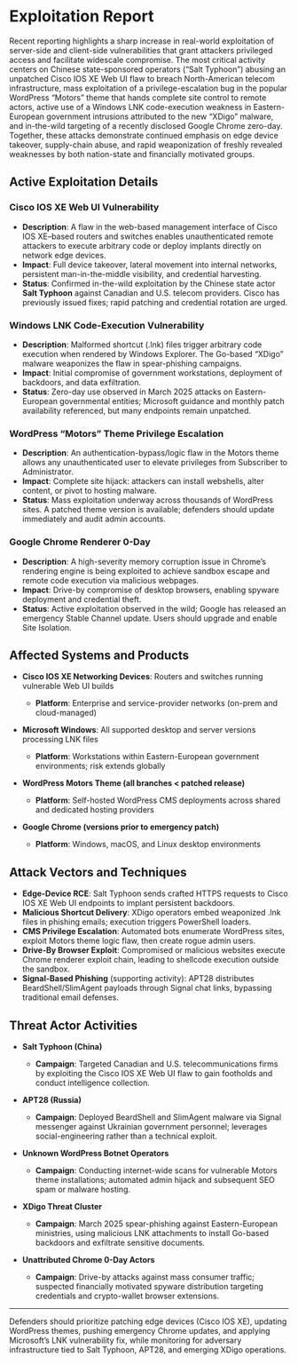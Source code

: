 # Exploitation Report

Recent reporting highlights a sharp increase in real-world exploitation of server-side and client-side vulnerabilities that grant attackers privileged access and facilitate widescale compromise. The most critical activity centers on Chinese state-sponsored operators (“Salt Typhoon”) abusing an unpatched Cisco IOS XE Web UI flaw to breach North-American telecom infrastructure, mass exploitation of a privilege-escalation bug in the popular WordPress “Motors” theme that hands complete site control to remote actors, active use of a Windows LNK code-execution weakness in Eastern-European government intrusions attributed to the new “XDigo” malware, and in-the-wild targeting of a recently disclosed Google Chrome zero-day. Together, these attacks demonstrate continued emphasis on edge device takeover, supply-chain abuse, and rapid weaponization of freshly revealed weaknesses by both nation-state and financially motivated groups.

## Active Exploitation Details

### Cisco IOS XE Web UI Vulnerability
- **Description**: A flaw in the web-based management interface of Cisco IOS XE–based routers and switches enables unauthenticated remote attackers to execute arbitrary code or deploy implants directly on network edge devices.  
- **Impact**: Full device takeover, lateral movement into internal networks, persistent man-in-the-middle visibility, and credential harvesting.  
- **Status**: Confirmed in-the-wild exploitation by the Chinese state actor **Salt Typhoon** against Canadian and U.S. telecom providers. Cisco has previously issued fixes; rapid patching and credential rotation are urged.  

### Windows LNK Code-Execution Vulnerability
- **Description**: Malformed shortcut (.lnk) files trigger arbitrary code execution when rendered by Windows Explorer. The Go-based “XDigo” malware weaponizes the flaw in spear-phishing campaigns.  
- **Impact**: Initial compromise of government workstations, deployment of backdoors, and data exfiltration.  
- **Status**: Zero-day use observed in March 2025 attacks on Eastern-European governmental entities; Microsoft guidance and monthly patch availability referenced, but many endpoints remain unpatched.  

### WordPress “Motors” Theme Privilege Escalation
- **Description**: An authentication-bypass/logic flaw in the Motors theme allows any unauthenticated user to elevate privileges from Subscriber to Administrator.  
- **Impact**: Complete site hijack: attackers can install webshells, alter content, or pivot to hosting malware.  
- **Status**: Mass exploitation underway across thousands of WordPress sites. A patched theme version is available; defenders should update immediately and audit admin accounts.  

### Google Chrome Renderer 0-Day
- **Description**: A high-severity memory corruption issue in Chrome’s rendering engine is being exploited to achieve sandbox escape and remote code execution via malicious webpages.  
- **Impact**: Drive-by compromise of desktop browsers, enabling spyware deployment and credential theft.  
- **Status**: Active exploitation observed in the wild; Google has released an emergency Stable Channel update. Users should upgrade and enable Site Isolation.  

## Affected Systems and Products

- **Cisco IOS XE Networking Devices**: Routers and switches running vulnerable Web UI builds  
  - **Platform**: Enterprise and service-provider networks (on-prem and cloud-managed)  

- **Microsoft Windows**: All supported desktop and server versions processing LNK files  
  - **Platform**: Workstations within Eastern-European government environments; risk extends globally  

- **WordPress Motors Theme (all branches < patched release)**  
  - **Platform**: Self-hosted WordPress CMS deployments across shared and dedicated hosting providers  

- **Google Chrome (versions prior to emergency patch)**  
  - **Platform**: Windows, macOS, and Linux desktop environments  

## Attack Vectors and Techniques

- **Edge-Device RCE**: Salt Typhoon sends crafted HTTPS requests to Cisco IOS XE Web UI endpoints to implant persistent backdoors.  
- **Malicious Shortcut Delivery**: XDigo operators embed weaponized .lnk files in phishing emails; execution triggers PowerShell loaders.  
- **CMS Privilege Escalation**: Automated bots enumerate WordPress sites, exploit Motors theme logic flaw, then create rogue admin users.  
- **Drive-By Browser Exploit**: Compromised or malicious websites execute Chrome renderer exploit chain, leading to shellcode execution outside the sandbox.  
- **Signal-Based Phishing** (supporting activity): APT28 distributes BeardShell/SlimAgent payloads through Signal chat links, bypassing traditional email defenses.  

## Threat Actor Activities

- **Salt Typhoon (China)**
  - **Campaign**: Targeted Canadian and U.S. telecommunications firms by exploiting the Cisco IOS XE Web UI flaw to gain footholds and conduct intelligence collection.  

- **APT28 (Russia)**
  - **Campaign**: Deployed BeardShell and SlimAgent malware via Signal messenger against Ukrainian government personnel; leverages social-engineering rather than a technical exploit.  

- **Unknown WordPress Botnet Operators**
  - **Campaign**: Conducting internet-wide scans for vulnerable Motors theme installations; automated admin hijack and subsequent SEO spam or malware hosting.  

- **XDigo Threat Cluster**
  - **Campaign**: March 2025 spear-phishing against Eastern-European ministries, using malicious LNK attachments to install Go-based backdoors and exfiltrate sensitive documents.  

- **Unattributed Chrome 0-Day Actors**
  - **Campaign**: Drive-by attacks against mass consumer traffic; suspected financially motivated spyware distribution targeting credentials and crypto-wallet browser extensions.  

---

Defenders should prioritize patching edge devices (Cisco IOS XE), updating WordPress themes, pushing emergency Chrome updates, and applying Microsoft’s LNK vulnerability fix, while monitoring for adversary infrastructure tied to Salt Typhoon, APT28, and emerging XDigo operations.